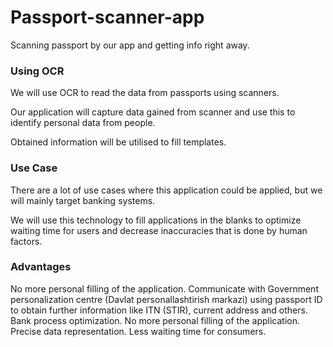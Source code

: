 # Passport-scanner-app
Scanning passport by our app and getting info right away.
### Using OCR
We will use OCR to read the data from passports using scanners.

Our application will capture data gained from scanner and use this to identify personal data from people.

Obtained information will be utilised to fill templates.
### Use Case
There are a lot of use cases where this application could be applied, but we will mainly target banking systems.

We will use this technology to fill applications in the blanks to optimize waiting time for users and decrease inaccuracies that is done by human factors.
### Advantages
No more personal filling of the application.
Communicate with Government personalization centre  (Davlat personallashtirish markazi) using passport ID to obtain further information like ITN (STIR), current address and others.
Bank process optimization.
No more personal filling of the application.
Precise data representation.
Less waiting time for consumers.
